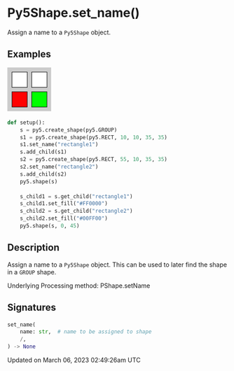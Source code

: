 # Py5Shape.set_name()

Assign a name to a `Py5Shape` object.

## Examples

<div class="example-table">

<div class="example-row"><div class="example-cell-image">

![example picture for set_name()](/images/reference/Py5Shape_set_name_0.png)

</div><div class="example-cell-code">

```python
def setup():
    s = py5.create_shape(py5.GROUP)
    s1 = py5.create_shape(py5.RECT, 10, 10, 35, 35)
    s1.set_name("rectangle1")
    s.add_child(s1)
    s2 = py5.create_shape(py5.RECT, 55, 10, 35, 35)
    s2.set_name("rectangle2")
    s.add_child(s2)
    py5.shape(s)

    s_child1 = s.get_child("rectangle1")
    s_child1.set_fill("#FF0000")
    s_child2 = s.get_child("rectangle2")
    s_child2.set_fill("#00FF00")
    py5.shape(s, 0, 45)
```

</div></div>

</div>

## Description

Assign a name to a `Py5Shape` object. This can be used to later find the shape in a `GROUP` shape.

Underlying Processing method: PShape.setName

## Signatures

```python
set_name(
    name: str,  # name to be assigned to shape
    /,
) -> None
```

Updated on March 06, 2023 02:49:26am UTC

